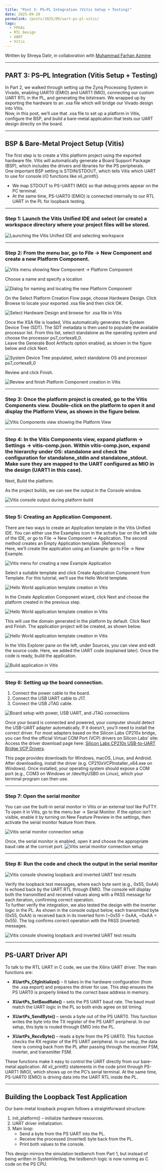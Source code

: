 ```yaml
---
title: "Post 3: PS–PL Integration (Vitis Setup + Testing)"
date: 2025-09-28
permalink: /posts/2025/09/uart-ps-pl-vitis/
tags:
  - FPGAs
  - RTL Design
  - UART
  - Vitis
---
```


Written by Shreya Datir, in collaboration with [Muhammad Farhan Azmine](https://github.com/muhammadfarhan720)

---

## PART 3: PS–PL Integration (Vitis Setup + Testing) 

In Part 2, we walked through setting up the Zynq Processing System in Vivado, enabling UART0 (EMIO) and UART1 (MIO), connecting our custom UART RTL in the PL, and generating the bitstream. We wrapped up by exporting the hardware to an .xsa file which will bridge our Vivado design into Vitis.  
Now, in this post, we’ll use that .xsa file to set up a platform in Vitis, configure the BSP, and build a bare-metal application that tests our UART design directly on the board.

---

## BSP & Bare-Metal Project Setup (Vitis)

The first step is to create a Vitis platform project using the exported hardware file. Vitis will automatically generate a Board Support Package (BSP), which includes the drivers and libraries for the PS peripherals.  
One important BSP setting is STDIN/STDOUT, which tells Vitis which UART to use for console I/O functions like xil_printf().  

- We map STDOUT to PS-UART1 (MIO) so that debug prints appear on the PC terminal.  
- At the same time, PS-UART0 (EMIO) is connected internally to our RTL UART in the PL for loopback testing.  

---

### Step 1: Launch the Vitis Unified IDE and select (or create) a workspace directory where your project files will be stored.  

![Launching the Vitis Unified IDE and selecting workspace](/images/vitis1.png)

---

### Step 2: From the menu bar, go to File → New Component and create a new Platform Component.  

![Vitis menu showing New Component → Platform Component](/images/vitis2.png)

Choose a name and specify a location  

![Dialog for naming and locating the new Platform Component](/images/vitis3.png)

On the Select Platform Creation Flow page, choose Hardware Design. Click Browse to locate your exported .xsa file and then click OK.  

![Select Hardware Design and browse for .xsa file in Vitis](/images/vitis4.png)

Once the XSA file is loaded, Vitis automatically generates the System Device Tree (SDT). The SDT metadata is then used to populate the available processor list. From this list, select standalone as the operating system and choose the processor ps7_cortexa9_0.  
Leave the Generate Boot Artifacts option enabled, as shown in the figure below and click Next.  

![System Device Tree populated, select standalone OS and processor ps7_cortexa9_0](/images/vitis5.png)

Review and click Finish.  

![Review and finish Platform Component creation in Vitis](/images/vitis6.png)

---

### Step 3: Once the platform project is created, go to the Vitis Components view. Double-click on the platform to open it and display the Platform View, as shown in the figure below.  

![Vitis Components view showing the Platform View](/images/vitis7.png)

---

### Step 4: In the Vitis Components view, expand platform → Settings → vitis-comp.json. Within vitis-comp.json, expand the hierarchy under OS: standalone and check the configuration for standalone_stdin and standalone_stdout. Make sure they are mapped to the UART configured as MIO in the design (UART1 in this case).  
Next, Build the platform.  

As the project builds, we can see the output in the Console window.  

![Vitis console output during platform build](/images/vitis8.png)

---

### Step 5: Creating an Application Component.  

There are two ways to create an Application template in the Vitis Unified IDE. You can either use the Examples icon in the activity bar on the left side of the IDE, or go to File → New Component → Application. The second method creates an Empty Application template. [Reference]  
Here, we’ll create the application using an Example: go to File → New Example.  

![Vitis menu for creating a new Example Application](/images/vitis9.png)

Select a suitable template and click Create Application Component from Template. For this tutorial, we’ll use the Hello World template. 

![Hello World application template creation in Vitis](/images/vitis10.png)

In the Create Application Component wizard, click Next and choose the platform created in the previous step.  

![Hello World application template creation in Vitis](/images/vitis11.png)

This will use the domain generated in the platform by default. Click Next and Finish. The application project will be created, as shown below.  

![Hello World application template creation in Vitis](/images/vitis12.png)

In the Vitis Explorer pane on the left, under Sources, you can view and edit the source code. Here, we added the UART code (explained later). Once the code is ready, build the application.  

![Build application in Vitis](/images/vitis13.png)

---

### Step 6: Setting up the board connection.  

1. Connect the power cable to the board.  
2. Connect the USB UART cable to J17.  
3. Connect the USB JTAG cable.  

![Board setup with power, USB UART, and JTAG connections](/images/main_setup.png)

Once your board is connected and powered, your computer should detect the USB-UART adapter automatically. If it doesn’t, you'll need to install the correct driver. For most adapters based on the Silicon Labs CP210x bridge, you can find the official Virtual COM Port (VCP) drivers on Silicon Labs' site:  
Access the driver download page here: [Silicon Labs CP210x USB-to-UART Bridge VCP Drivers](https://www.silabs.com/software-and-tools/usb-to-uart-bridge-vcp-drivers?tab=downloads).

This page provides downloads for Windows, macOS, Linux, and Android. After downloading, install the driver (e.g. CP210xVCPInstaller_x64.exe on Windows). Once installed, your operating system should expose a COM port (e.g., COM3 on Windows or /dev/ttyUSB0 on Linux), which your terminal program can then use.  

---

### Step 7: Open the serial monitor  

You can use the built-in serial monitor in Vitis or an external tool like PuTTY. To open it in Vitis, go to the menu bar → Serial Monitor. If the option isn’t visible, enable it by turning on New Feature Preview in the settings, then activate the serial monitor feature from there.  

![Vitis serial monitor connection setup](/images/vitis14.png)

Once, the serial monitor is enabled, open it and choose the appropriate baud rate at the corrcet port.
![Vitis serial monitor connection setup](/images/serial_monitor.png)

---

### Step 8: Run the code and check the output in the serial monitor  

![Vitis console showing loopback and inverted UART test results](/images/vitis16.png)

Verify the loopback test messages, where each byte sent (e.g., 0x55, 0xAA) is echoed back by the UART RTL through EMIO. The console will display both the transmitted and received values along with a PASS message for each iteration, confirming correct operation.  
To further verify the integration, we also tested the design with the inverter logic in the PL. As shown in the console output below, each transmitted byte (0x55, 0xAA) is received back in its inverted form (~0x55 = 0xAA, ~0xAA = 0x55). The log confirms correct operation with the PASS (inverted) messages.  

![Vitis console showing loopback and inverted UART test results](/images/vitis15.png)

---

## PS-UART Driver API  

To talk to the RTL UART in C code, we use the Xilinx UART driver. The main functions are:

- **XUartPs_CfgInitialize()** – It takes in the hardware configuration (from the .xsa export) and prepares the driver for use. This step ensures the PS UART0 is properly linked to the correct base address in memory.  

- **XUartPs_SetBaudRate()** – sets the PS UART baud rate. The baud must match the UART logic in the PL so both ends agree on bit timing.  

- **XUartPs_SendByte()** – sends a byte out of the PS UART0. This function writes the byte into the TX register of the PS UART peripheral. In our setup, this byte is routed through EMIO into the PL.  

- **XUartPs_RecvByte()** – reads a byte from the PS UART0. This function checks the RX register of the PS UART peripheral. In our setup, the data here is coming back from the PL after passing through the receiver FSM, inverter, and transmitter FSM.  

These functions make it easy to control the UART directly from our bare-metal application. All xil_printf() statements in the code print through PS-UART1 (MIO), which shows up on the PC’s serial terminal. At the same time, PS-UART0 (EMIO) is driving data into the UART RTL inside the PL.  

---

## Building the Loopback Test Application  

Our bare-metal loopback program follows a straightforward structure:  

1. init_platform() – initialize hardware resources.  
2. UART driver initialization.  
3. Main loop:  
   - Send a byte from the PS UART into the PL.  
   - Receive the processed (inverted) byte back from the PL.  
   - Print both values to the console.  

This design mirrors the simulation testbench from Part 1, but instead of being written in SystemVerilog, the testbench logic is now running as C code on the PS CPU.
